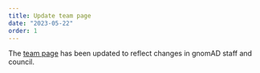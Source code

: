 ```yaml
---
title: Update team page
date: "2023-05-22"
order: 1
---
```


The [team page](https://gnomad.broadinstitute.org/team) has been updated to reflect changes in gnomAD staff and council.

<!-- end_excerpt -->
